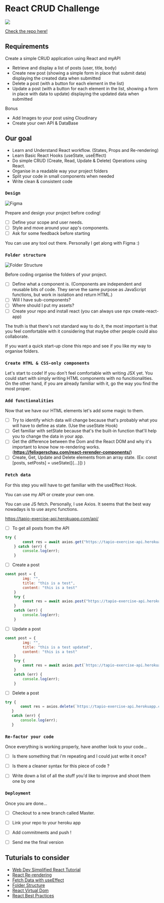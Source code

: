 # React CRUD Challenge

[<img src="./imgs/sebsbook.png?raw=true">](https://tapio-exercise.herokuapp.com/)

[Check the repo here!](https://github.com/sebherrerabe/tapio-exercise)

## Requirements

Create a simple CRUD application using React and myAPI

- Retrieve and display a list of posts (user, title, body)
- Create new post (showing a simple form in place that submit data) displaying
the created data when submitted
- Delete a post (with a button for each element in the list)
- Update a post (with a button for each element in the list, showing a form in
place with data to update) displaying the updated data when submitted

Bonus

- Add Images to your post using Cloudinary
- Create your own API & DataBase


## Our goal

- Learn and Understand React workflow. (States, Props and Re-rendering)
- Learn Basic React Hooks (useState, useEffect)
- Do simple CRUD (Create, Read, Update & Delete) Operations using React.
- Organise in a readable way your project folders
- Split your code in small components when needed
- Write clean & consistent code

### `Design`

![Figma](./imgs/figma.png?raw=true "Figma")

Prepare and design your project before coding! 

- [ ] Define your scope and user needs.
- [ ] Style and move around your app's components.
- [ ] Ask for some feedback before starting

You can use any tool out there. Personally I get along with Figma :)

### `Folder structure`
![Folder Structure](https://i.stack.imgur.com/741Ng.png)

Before coding organise the folders of your project. 

- [ ] Define what a component is. (Components are independent and reusable bits of code. They serve the same purpose as JavaScript functions, but work in isolation and return HTML.)
- [ ] Will I have sub-components?
- [ ] Where should I put my assets?
- [ ] Create your repo and install react (you can always use npx create-react-app)

The truth is that there's not standard way to do it, the most important is that you feel comfortable with it considering that maybe other people could also collaborate.

If you want a quick start-up clone this repo and see if you like my way to organise folders.

### `Create HTML & CSS-only components`

Let's start to code! 
If you don't feel comfortable with writing JSX yet. You could start with simply writing HTML components with no funcitionalities. On the other hand, if you are already familiar with it, go the way you find the most proper.


### `Add functionalities`

Now that we have our HTML elements let's add some magic to them.

- [ ] Try to identify which data will change because that's probably what you will have to define as state. (Use the useState Hook)
- [ ] Get familiar with setState because that's the built-in function that'll help you to change the data in your app.
- [ ] Get the difference between the Dom and the React DOM and why it's important to know how re-rendering works. (**https://felixgerschau.com/react-rerender-components/**)
- [ ] Create, Get, Update and Delete elements from an array state. (Ex: const [posts, setPosts] = useState([{...}]) )

### `Fetch data`

For this step you will have to get familiar with the useEffect Hook.

You can use my API or create your own one.

You can use JS fetch. Personally, I use Axios. It seems that the best way nowadays is to use async functions.

https://tapio-exercise-api.herokuapp.com/api/

- [ ] To get all posts from the API

```js
try {
        const res = await axios.get("https://tapio-exercise-api.herokuapp.com/api/posts");
    } catch (err) {
        console.log(err);
    }
```


- [ ] Create a post

```js
const post = {
        img: "",
        title: "this is a test",
        content: "this is a test"
    }
    try {
        const res = await axios.post("https://tapio-exercise-api.herokuapp.com/api/posts", post);
    }
    catch (err) {
        console.log(err);
    }
```



- [ ] Update a post

```js
const post = {
        img: "",
        title: "this is a test updated",
        content: "this is a test"
    }
    try {
        const res = await axios.put(`https://tapio-exercise-api.herokuapp.com/api/posts/${post.id}`, post);
    }
    catch (err) {
        console.log(err);
    }
```


- [ ] Delete a post

 ```js
 try {
        const res = axios.delete(`https://tapio-exercise-api.herokuapp.com/api/posts/${post.id}`);
    }
    catch (err) {
        console.log(err);
    }
 ```

### `Re-factor your code`

Once everything is working properly, have another look to your code...

- [ ] Is there something that i'm repeating and I could just write it once?
- [ ] Is there a cleaner syntax for this piece of code ?
- [ ] Write down a list of all the stuff you'd like to improve and shoot them one by one


### `Deployment`

Once you are done...

- [ ] Checkout to a new branch called Master.
- [ ] Link your repo to your heroku app
- [ ] Add commitments and push !
- [ ] Send me the final version


## Tuturials to consider


- [Web Dev Simplified React Tutorial](https://www.youtube.com/watch?v=hQAHSlTtcmY&t=1372s)
- [React Re-rendering](https://www.youtube.com/watch?v=0iNDB-2fg8A)
- [Fetch Data with useEffect](https://www.youtube.com/watch?v=bYFYF2GnMy8)
- [Folder Structure](https://www.youtube.com/watch?v=XEO3mFvrDx0)
- [React Virtual Dom](https://www.youtube.com/watch?v=Iw2BLUjQo1E)
- [React Best Practices](https://www.youtube.com/watch?v=5r4LlVAFrd0)

